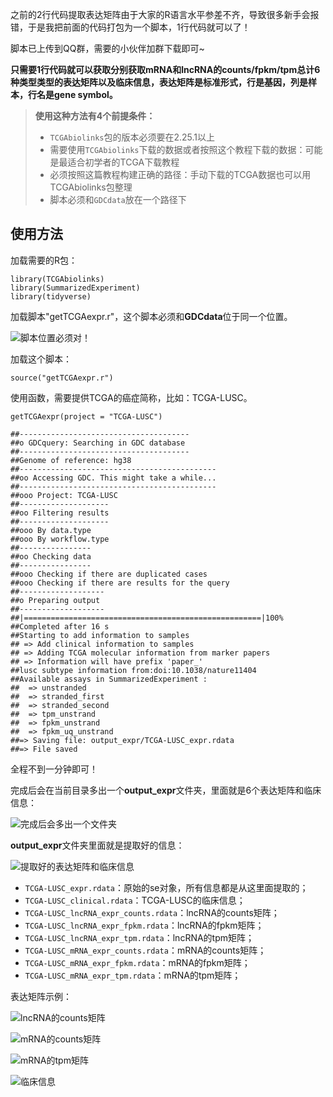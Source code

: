 之前的2行代码提取表达矩阵由于大家的R语言水平参差不齐，导致很多新手会报错，于是我把前面的代码打包为一个脚本，1行代码就可以了！

脚本已上传到QQ群，需要的小伙伴加群下载即可~

**只需要1行代码就可以获取分别获取mRNA和lncRNA的counts/fpkm/tpm总计6种类型类型的表达矩阵以及临床信息，表达矩阵是标准形式，行是基因，列是样本，行名是gene symbol。**

>**使用这种方法有4个前提条件：**
>
>- `TCGAbiolinks`包的版本必须要在2.25.1以上
>- 需要使用`TCGAbiolinks`下载的数据或者按照这个教程下载的数据：可能是最适合初学者的TCGA下载教程
>- 必须按照这篇教程构建正确的路径：手动下载的TCGA数据也可以用TCGAbiolinks包整理
>- 脚本必须和`GDCdata`放在一个路径下

## 使用方法

加载需要的R包：

```{r,echo=FALSE}
library(TCGAbiolinks)
library(SummarizedExperiment)
library(tidyverse)
```

加载脚本"getTCGAexpr.r"，这个脚本必须和**GDCdata**位于同一个位置。

![脚本位置必须对！](https://aliyun-bucket0324.oss-cn-shanghai.aliyuncs.com/img/image-20220929132733384.png)

加载这个脚本：

```{r}
source("getTCGAexpr.r")
```

使用函数，需要提供TCGA的癌症简称，比如：TCGA-LUSC。

```{r}
getTCGAexpr(project = "TCGA-LUSC")

##--------------------------------------
##o GDCquery: Searching in GDC database
##--------------------------------------
##Genome of reference: hg38
##--------------------------------------------
##oo Accessing GDC. This might take a while...
##--------------------------------------------
##ooo Project: TCGA-LUSC
##--------------------
##oo Filtering results
##--------------------
##ooo By data.type
##ooo By workflow.type
##----------------
##oo Checking data
##----------------
##ooo Checking if there are duplicated cases
##ooo Checking if there are results for the query
##-------------------
##o Preparing output
##-------------------
##|=====================================================|100%                      ##Completed after 16 s 
##Starting to add information to samples
## => Add clinical information to samples
## => Adding TCGA molecular information from marker papers
## => Information will have prefix 'paper_' 
##lusc subtype information from:doi:10.1038/nature11404
##Available assays in SummarizedExperiment : 
##  => unstranded
##  => stranded_first
##  => stranded_second
##  => tpm_unstrand
##  => fpkm_unstrand
##  => fpkm_uq_unstrand
##=> Saving file: output_expr/TCGA-LUSC_expr.rdata
##=> File saved
```

全程不到一分钟即可！

完成后会在当前目录多出一个**output_expr**文件夹，里面就是6个表达矩阵和临床信息：

![完成后会多出一个文件夹](https://aliyun-bucket0324.oss-cn-shanghai.aliyuncs.com/img/image-20220929132755500.png)

**output_expr**文件夹里面就是提取好的信息：

![提取好的表达矩阵和临床信息](https://aliyun-bucket0324.oss-cn-shanghai.aliyuncs.com/img/image-20220929133048502.png)

- `TCGA-LUSC_expr.rdata`：原始的se对象，所有信息都是从这里面提取的；
- `TCGA-LUSC_clinical.rdata`：TCGA-LUSC的临床信息；
- `TCGA-LUSC_lncRNA_expr_counts.rdata`：lncRNA的counts矩阵；
- `TCGA-LUSC_lncRNA_expr_fpkm.rdata`：lncRNA的fpkm矩阵；
- `TCGA-LUSC_lncRNA_expr_tpm.rdata`：lncRNA的tpm矩阵；
- `TCGA-LUSC_mRNA_expr_counts.rdata`：mRNA的counts矩阵；
- `TCGA-LUSC_mRNA_expr_fpkm.rdata`：mRNA的fpkm矩阵；
- `TCGA-LUSC_mRNA_expr_tpm.rdata`：mRNA的tpm矩阵；



表达矩阵示例：

![lncRNA的counts矩阵](https://aliyun-bucket0324.oss-cn-shanghai.aliyuncs.com/img/image-20220929133408560.png)

![mRNA的counts矩阵](https://aliyun-bucket0324.oss-cn-shanghai.aliyuncs.com/img/image-20220929133522374.png)



![mRNA的tpm矩阵](https://aliyun-bucket0324.oss-cn-shanghai.aliyuncs.com/img/image-20220929134624108.png)

![临床信息](https://aliyun-bucket0324.oss-cn-shanghai.aliyuncs.com/img/image-20220929133658274.png)